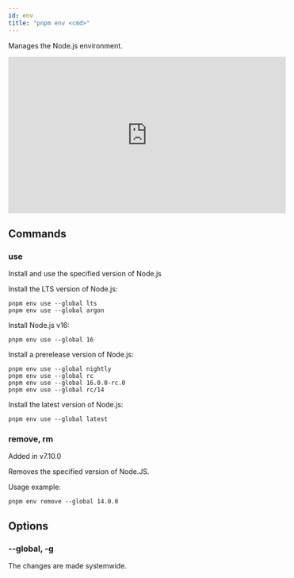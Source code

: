 ```yaml
---
id: env
title: "pnpm env <cmd>"
---
```


Manages the Node.js environment.

<iframe width="560" height="315" src="https://www.youtube-nocookie.com/embed/84-MzN_0Cng" title="The pnpm patch command demo" frameborder="0" allow="accelerometer; autoplay; clipboard-write; encrypted-media; gyroscope; picture-in-picture" allowfullscreen></iframe>

## Commands

### use

Install and use the specified version of Node.js

Install the LTS version of Node.js:

```
pnpm env use --global lts
pnpm env use --global argon
```

Install Node.js v16:

```
pnpm env use --global 16
```

Install a prerelease version of Node.js:

```
pnpm env use --global nightly
pnpm env use --global rc
pnpm env use --global 16.0.0-rc.0
pnpm env use --global rc/14
```

Install the latest version of Node.js:

```
pnpm env use --global latest
```

### remove, rm

Added in v7.10.0

Removes the specified version of Node.JS.

Usage example:

```
pnpm env remove --global 14.0.0
```

## Options

### --global, -g

The changes are made systemwide.

